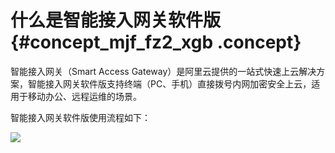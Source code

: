 # 什么是智能接入网关软件版 {#concept_mjf_fz2_xgb .concept}

智能接入网关（Smart Access Gateway）是阿里云提供的一站式快速上云解决方案，智能接入网关软件版支持终端（PC、手机）直接拨号内网加密安全上云，适用于移动办公、远程运维的场景。

智能接入网关软件版使用流程如下：

![](http://static-aliyun-doc.oss-cn-hangzhou.aliyuncs.com/assets/img/131355/155745400739530_zh-CN.png)


